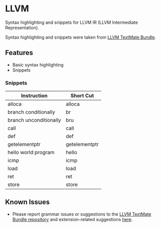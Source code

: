 # LLVM

Syntax highlighting and snippets for LLVM IR (LLVM Intermediate Representation).

Syntax highlighting and snippets were taken from [LLVM TextMate Bundle](https://github.com/whitequark/LLVM.tmBundle).

## Features

- Basic syntax highlighting
- Snippets

### Snippets
Instruction | Short Cut
---|---
alloca|alloca
branch conditionally|br
branch unconditionally|bru
call|call
def|def
getelementptr|getelementptr
hello world program|hello
icmp|icmp
load|load
ret|ret
store|store

## Known Issues

- Please report grammar issues or suggestions to the [LLVM TextMate Bundle repository](https://github.com/whitequark/LLVM.tmBundle/issues) and extension-related suggestions [here](https://github.com/RReverser/vscode-llvm/issues).